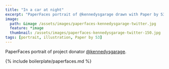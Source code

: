 ```yaml
---
title: "In a car at night"
excerpt: "PaperFaces portrait of @kennedysgarage drawn with Paper by 53 on an iPad."
image: 
  path: &image /assets/images/paperfaces-kennedysgarage-twitter.jpg 
  feature: *image
  thumbnail: /assets/images/paperfaces-kennedysgarage-twitter-150.jpg
tags: [portrait, illustration, Paper by 53]
---
```


PaperFaces portrait of project donator [@kennedysgarage](http://twitter.com/kennedysgarage).

{% include boilerplate/paperfaces.md %}

